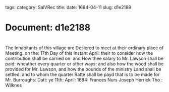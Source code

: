 tags: 
category: SalVRec
title: 
date: 1684-04-11
slug: d1e2188




# Document: d1e2188


# 

The Inhabitants of this village are Desiered to meet at their ordinary place of Meeting: on the: 17th Day of this Instant April: their to consider how the contribution shall be carried on: and How thee salary to Mr. Lawson shall be paid: wheather every quarter or other ways: and also how the wood shall be provided for Mr. Lawson, and how the bounds of the ministry Land shall be settled: and to whom the quarter Ratte shall be payd that is to be made for Mr. Burroughs: Datt: ye 11th: April: 1684: Frances Nurs Joseph Herrick Tho : Wilknes
